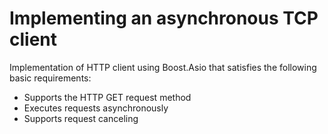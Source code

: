 # Implementing an asynchronous TCP client
Implementation of HTTP client using Boost.Asio that satisfies the following basic requirements:

- Supports the HTTP GET request method
- Executes requests asynchronously
- Supports request canceling
